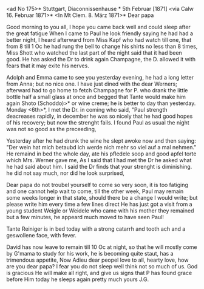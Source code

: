 <ad No 175>* Stuttgart, Diaconnissenhause <Sonntag>* 5th Februar [1871]  <via Calw 16. Februar 1871>*
 <In Mt Clem. 8. März 1871>*
Dear papa

Good morning to you all, I hope you came back well and could sleep after the great fatigue When I came to Paul he look friendly saying he had had a better night, I heard afterward from Miss Kapf who had watch till one, that from 8 till 1 Oc he had rung the bell to change his shirts no less than 8 times, Miss Shott who watched the last part of the night said that it had been good. He has asked the Dr to drink again Champagne, the D. allowed it with fears that it may exite his nerves.

Adolph and Emma came to see you yesterday evening, he had a long letter from Anna; but no nice one. I have just dined with the dear Werners; afterward had to go home to fetch Champagne for P. who drank the little bottle half a small glass at once and begged that Tante would make him again Shoto (Schoddo)>* or wine creme; he is better to day than yesterday. 
Monday <6th>*, I met the Dr. in coming who said, "Paul strength deacreases rapidly, in december he was so nicely that he had good hopes of his recovery; but now the strenght fails. I found Paul as usual the night was not so good as the preceeding,

Yesterday after he had drunk the wine he slept awoke now and then saying: "Der wein hat mich betaubd ich werde nich mehr so viel auf a mal nehmen." He remaind in bed the whole day, ate his pfledele soop and good apfel torte which Mrs. Werner gave me, As I said that I had met the Dr he asked what he had said about him. I said the Dr finds that your strenght is diminishing. he did not say much, nor did he look surprised,

Dear papa do not troubel yourself to come so very soon, it is too fatiging and one cannot help wait to come, till the other week, Paul may remain some weeks longer in that state, should there be a change I would write; but please write him every time a few lines direct He has just got a visit from a young student Weigle or Weidele who came with his mother they remained but a few minutes, he appeard much moved to have seen Paul!

Tante Reiniger is in bed today with a strong catarrh and tooth ach and a geswollene face, with fever.

David has now leave to remain till 10 Oc at night, so that he will mostly come by G'mama to study for his work, he is becoming quite staut, has a trimendous appetite, Now Adieu dear peopel love to all, hearty love, how are you dear papa? I fear you do not sleep well think not so much of us. God is gracious He will make all right, and give us signs that P has found grace before Him today he sleeps again pretty much
 yours J.G.
